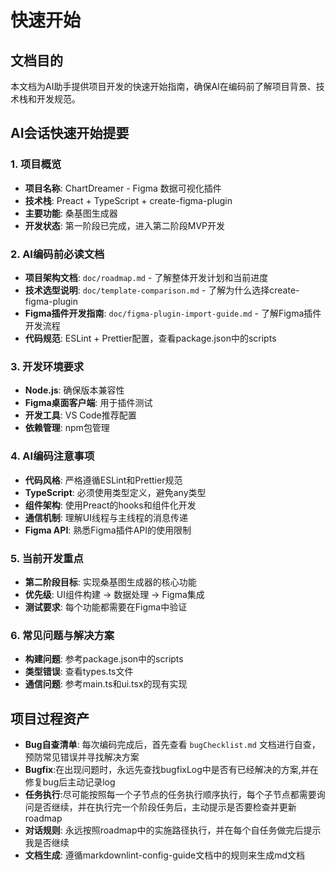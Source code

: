 # 快速开始

## 文档目的

本文档为AI助手提供项目开发的快速开始指南，确保AI在编码前了解项目背景、技术栈和开发规范。

## AI会话快速开始提要

### 1. 项目概览

- **项目名称**: ChartDreamer - Figma 数据可视化插件
- **技术栈**: Preact + TypeScript + create-figma-plugin
- **主要功能**: 桑基图生成器
- **开发状态**: 第一阶段已完成，进入第二阶段MVP开发

### 2. AI编码前必读文档

- **项目架构文档**: `doc/roadmap.md` - 了解整体开发计划和当前进度
- **技术选型说明**: `doc/template-comparison.md` - 了解为什么选择create-figma-plugin
- **Figma插件开发指南**: `doc/figma-plugin-import-guide.md` - 了解Figma插件开发流程
- **代码规范**: ESLint + Prettier配置，查看package.json中的scripts

### 3. 开发环境要求

- **Node.js**: 确保版本兼容性
- **Figma桌面客户端**: 用于插件测试
- **开发工具**: VS Code推荐配置
- **依赖管理**: npm包管理

### 4. AI编码注意事项

- **代码风格**: 严格遵循ESLint和Prettier规范
- **TypeScript**: 必须使用类型定义，避免any类型
- **组件架构**: 使用Preact的hooks和组件化开发
- **通信机制**: 理解UI线程与主线程的消息传递
- **Figma API**: 熟悉Figma插件API的使用限制

### 5. 当前开发重点

- **第二阶段目标**: 实现桑基图生成器的核心功能
- **优先级**: UI组件构建 → 数据处理 → Figma集成
- **测试要求**: 每个功能都需要在Figma中验证

### 6. 常见问题与解决方案

- **构建问题**: 参考package.json中的scripts
- **类型错误**: 查看types.ts文件
- **通信问题**: 参考main.ts和ui.tsx的现有实现

## 项目过程资产

- **Bug自查清单**: 每次编码完成后，首先查看 `bugChecklist.md` 文档进行自查，预防常见错误并寻找解决方案
- **Bugfix**:在出现问题时，永远先查找bugfixLog中是否有已经解决的方案,并在修复bug后主动记录log
- **任务执行**:尽可能按照每一个子节点的任务执行顺序执行，每个子节点都需要询问是否继续，并在执行完一个阶段任务后，主动提示是否要检查并更新roadmap
- **对话规则**: 永远按照roadmap中的实施路径执行，并在每个自任务做完后提示我是否继续
- **文档生成**: 遵循markdownlint-config-guide文档中的规则来生成md文档
